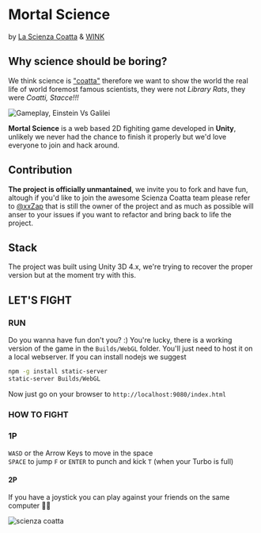 # Mortal Science

by [La Scienza Coatta](http://github.com) & [WINK](http://wink.by)  

## Why science should be boring?

We think science is ["coatta"](https://www.urbandictionary.com/define.php?term=coatto) therefore we want to show the world the real life of world foremost famous scientists, they were not _Library Rats_, they were _Coatti, Stacce!!!_

![Gameplay, Einstein Vs Galilei](https://i.imgur.com/A5CJsRX.png)

**Mortal Science** is a web based 2D fighiting game developed in **Unity**, unlikely we never had the chance to finish it properly but we'd love everyone to join and hack around.

## Contribution

**The project is officially unmantained**, we invite you to fork and have fun, altough if you'd like to join the awesome Scienza Coatta team please refer to [@xxZap](https://github.com/xxZap) that is still the owner of the project and as much as possible will anser to your issues if you want to refactor and bring back to life the project.

## Stack

The project was built using Unity 3D 4.x, we're trying to recover the proper version but at the moment try with this.

## LET'S FIGHT

### RUN

Do you wanna have fun don't you? :)
You're lucky, there is a working version of the game in the `Builds/WebGL` folder.
You'll just need to host it on a local webserver.
If you can install nodejs we suggest

```bash
npm -g install static-server
static-server Builds/WebGL
```

Now just go on your browser to `http://localhost:9080/index.html`

### HOW TO FIGHT

### 1P

`WASD` or the Arrow Keys to move in the space  
`SPACE` to jump
`F` or `ENTER` to punch and kick
`T` (when your Turbo is full)

#### 2P

If you have a joystick you can play against your friends on the same computer 🤘🏻

![scienza coatta](https://scontent-mxp1-1.xx.fbcdn.net/v/t1.0-9/11043048_1569574416662530_723880756347877616_n.jpg?_nc_cat=108&_nc_sid=19026a&_nc_ohc=Lvy3qpOykngAX8ARUHI&_nc_ht=scontent-mxp1-1.xx&oh=06e3471a60357e9023690b809e704153&oe=5ED222A1)

